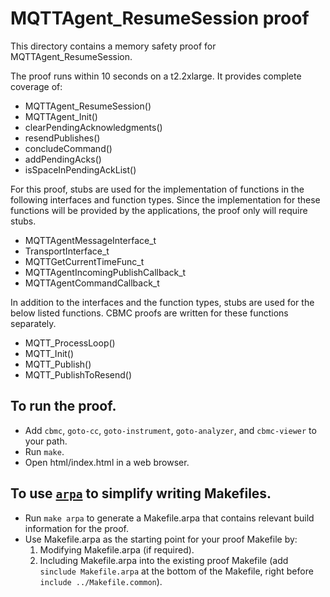 MQTTAgent_ResumeSession proof
==============

This directory contains a memory safety proof for MQTTAgent_ResumeSession.

The proof runs within 10 seconds on a t2.2xlarge. It provides complete coverage of:
 * MQTTAgent_ResumeSession()
 * MQTTAgent_Init()
 * clearPendingAcknowledgments()
 * resendPublishes()
 * concludeCommand()
 * addPendingAcks()
 * isSpaceInPendingAckList()

For this proof, stubs are used for the implementation of functions in the following interfaces and
function types. Since the implementation for these functions will be provided by the applications,
the proof only will require stubs.
 * MQTTAgentMessageInterface_t
 * TransportInterface_t
 * MQTTGetCurrentTimeFunc_t
 * MQTTAgentIncomingPublishCallback_t
 * MQTTAgentCommandCallback_t

 In addition to the interfaces and the function types, stubs are used for the below listed functions.
 CBMC proofs are written for these functions separately.
 * MQTT_ProcessLoop()
 * MQTT_Init()
 * MQTT_Publish()
 * MQTT_PublishToResend()

To run the proof.
-------------

* Add `cbmc`, `goto-cc`, `goto-instrument`, `goto-analyzer`, and `cbmc-viewer`
  to your path.
* Run `make`.
* Open html/index.html in a web browser.

To use [`arpa`](https://awslabs.github.io/aws-proof-build-assistant) to simplify writing Makefiles.
-------------

* Run `make arpa` to generate a Makefile.arpa that contains relevant build information for the proof.
* Use Makefile.arpa as the starting point for your proof Makefile by:
  1. Modifying Makefile.arpa (if required).
  2. Including Makefile.arpa into the existing proof Makefile (add `sinclude Makefile.arpa` at the bottom of the Makefile, right before `include ../Makefile.common`).
